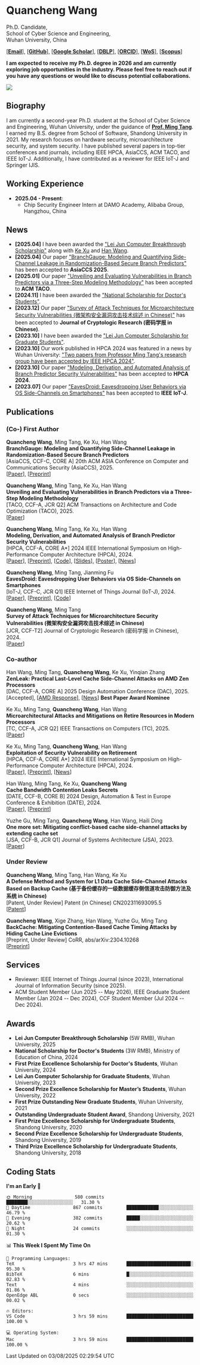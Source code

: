 # Quancheng Wang

Ph.D. Candidate,\
School of Cyber Science and Engineering,\
Wuhan University, China

[[**Email**](mailto:wangquancheng@whu.edu.cn)], [[**GitHub**](https://github.com/iamywang)], [[**Google Scholar**](https://scholar.google.com/citations?user=KhWFO6sAAAAJ&hl=en)], [[**DBLP**](https://dblp.org/pid/342/2802.html)], [[**ORCID**](https://orcid.org/0000-0002-0313-1853)], [[**WoS**](https://www.webofscience.com/wos/author/record/ITT-2810-2023)], [[**Scopus**](https://www.scopus.com/authid/detail.uri?authorId=58151310700)]

**I am expected to receive my Ph.D. degree in 2026 and am currently exploring job opportunities in the industry. Please feel free to reach out if you have any questions or would like to discuss potential collaborations.**

![](https://github-readme-stats-iamywang.vercel.app/api?username=iamywang&theme=buefy&count_private=true&show_icons=true&hide_border=true&hide_title=true)

## Biography

I am currently a second-year Ph.D. student at the School of Cyber Science and Engineering, Wuhan University, under the guidance of [**Prof. Ming Tang**](https://cse.whu.edu.cn/info/1104/1798.htm). I earned my B.S. degree from School of Software, Shandong University in 2021. My research focuses on hardware security, microarchitecture security, and system security. I have published several papers in top-tier conferences and journals, including IEEE HPCA, AsiaCCS, ACM TACO, and IEEE IoT-J. Additionally, I have contributed as a reviewer for IEEE IoT-J and Springer IJIS.

## Working Experience

- **2025.04 - Present**:
  - Chip Security Engineer Intern at DAMO Academy, Alibaba Group, Hangzhou, China

## News

- **[2025.04]** I have been awarded the ["Lei Jun Computer Breakthrough Scholarship"](https://cs.whu.edu.cn/content.jsp?urltype=news.NewsContentUrl&wbtreeid=1055&wbnewsid=53261) along with [Ke Xu](https://github.com/XukeWhu) and [Han Wang](https://github.com/hanwang-sec).
- **[2025.04]** Our paper ["BranchGauge: Modeling and Quantifying Side-Channel Leakage in Randomization-Based Secure Branch Predictors"](https://doi.org/10.1145/3708821.3736198) has been accepted to **AsiaCCS 2025**.
- **[2025.01]** Our paper ["Unveiling and Evaluating Vulnerabilities in Branch Predictors via a Three-Step Modeling Methodology"](https://doi.org/10.1145/3711923) has been accepted to **ACM TACO**.
- **[2024.11]** I have been awarded the ["National Scholarship for Doctor's Students"](https://www.whu.edu.cn/info/1118/191824.htm).
- **[2023.12]** Our paper ["Survey of Attack Techniques for Microarchitecture Security Vulnerabilities (微架构安全漏洞攻击技术综述 in Chinese)"](https://doi.org/10.13868/j.cnki.jcr.000730) has been accepted to **Journal of Cryptologic Research (密码学报 in Chinese)**.
- **[2023.10]** I have been awarded the ["Lei Jun Computer Scholarship for Graduate Students"](https://cse.whu.edu.cn/info/3241/30991.htm).
- **[2023.10]** Our work published in HPCA 2024 was featured in a news by Wuhan University: ["Two papers from Professor Ming Tang's research group have been accepted by IEEE HPCA 2024"](https://news.whu.edu.cn/info/1015/444787.htm).
- **[2023.10]** Our paper ["Modeling, Derivation, and Automated Analysis of Branch Predictor Security Vulnerabilities"](https://doi.org/10.1109/HPCA57654.2024.00038) has been accepted to **HPCA 2024**.
- **[2023.07]** Our paper ["EavesDroid: Eavesdropping User Behaviors via OS Side-Channels on Smartphones"](https://doi.org/10.1109/JIOT.2023.3298992) has been accepted to **IEEE IoT-J**.
## Publications

### (Co-) First Author

**Quancheng Wang**, Ming Tang, Ke Xu, Han Wang\
**BranchGauge: Modeling and Quantifying Side-Channel Leakage in Randomization-Based Secure Branch Predictors**\
[AsiaCCS, CCF-C, CORE A] 20th ACM ASIA Conference on Computer and Communications Security (AsiaCCS), 2025.\
[[Paper](https://doi.org/10.1145/3708821.3736198)], [[Preprint](https://iamywang.github.io/pubs/wang25asiaccs.pdf)]

**Quancheng Wang**, Ming Tang, Ke Xu, Han Wang\
**Unveiling and Evaluating Vulnerabilities in Branch Predictors via a Three-Step Modeling Methodology**\
[TACO, CCF-A, JCR Q2] ACM Transactions on Architecture and Code Optimization (TACO), 2025.\
[[Paper](https://doi.org/10.1145/3711923)]

**Quancheng Wang**, Ming Tang, Ke Xu, Han Wang\
**Modeling, Derivation, and Automated Analysis of Branch Predictor Security Vulnerabilities**\
[HPCA, CCF-A, CORE A*] 2024 IEEE International Symposium on High-Performance Computer Architecture (HPCA), 2024.\
[[Paper](https://doi.org/10.1109/HPCA57654.2024.00038)], [[Preprint](https://iamywang.github.io/pubs/wang24hpca.pdf)], [[Code](https://github.com/iamywang/bp-security-framework)], [[Slides](https://iamywang.github.io/pubs/wang24hpca-slides.pdf)], [[Poster](https://iamywang.github.io/pubs/wang24hpca-poster.pdf)], [[News](https://news.whu.edu.cn/info/1015/444787.htm)]

**Quancheng Wang**, Ming Tang, Jianming Fu\
**EavesDroid: Eavesdropping User Behaviors via OS Side-Channels on Smartphones**\
[IoT-J, CCF-C, JCR Q1] IEEE Internet of Things Journal (IoT-J), 2024.\
[[Paper](https://doi.org/10.1109/JIOT.2023.3298992)], [[Preprint](https://iamywang.github.io/pubs/wang23iotj.pdf)], [[Code](https://github.com/iamywang/EavesDroid)]

**Quancheng Wang**, Ming Tang\
**Survey of Attack Techniques for Microarchitecture Security Vulnerabilities (微架构安全漏洞攻击技术综述 in Chinese)**\
[JCR, CCF-T2] Journal of Cryptologic Research (密码学报 in Chinese), 2024.\
[[Paper](https://doi.org/10.13868/j.cnki.jcr.000730)]

### Co-author

Han Wang, Ming Tang, **Quancheng Wang**, Ke Xu, Yinqian Zhang\
**ZenLeak: Practical Last-Level Cache Side-Channel Attacks on AMD Zen Processors**\
[DAC, CCF-A, CORE A] 2025 Design Automation Conference (DAC), 2025.\
[Accepted], [[AMD Response](https://www.amd.com/en/resources/product-security/bulletin/amd-sb-7032.html)], [[News](https://cse.whu.edu.cn/info/2651/34431.htm)] **Best Paper Award Nominee**

Ke Xu, Ming Tang, **Quancheng Wang**, Han Wang\
**Microarchitectural Attacks and Mitigations on Retire Resources in Modern Processors**\
[TC, CCF-A, JCR Q2] IEEE Transactions on Computers (TC), 2025.\
[[Paper](https://doi.org/10.1109/TC.2024.3521225)]

Ke Xu, Ming Tang, **Quancheng Wang**, Han Wang\
**Exploitation of Security Vulnerability on Retirement**\
[HPCA, CCF-A, CORE A*] 2024 IEEE International Symposium on High-Performance Computer Architecture (HPCA), 2024.\
[[Paper](https://doi.org/10.1109/HPCA57654.2024.00012)], [[Preprint](https://arxiv.org/pdf/2307.12486.pdf)], [[News](https://news.whu.edu.cn/info/1015/444787.htm)]

Han Wang, Ming Tang, Ke Xu, **Quancheng Wang**\
**Cache Bandwidth Contention Leaks Secrets**\
[DATE, CCF-B, CORE B] 2024 Design, Automation & Test in Europe Conference & Exhibition (DATE), 2024.\
[[Paper](https://doi.org/10.23919/DATE58400.2024.10546529)], [[Preprint](https://arxiv.org/pdf/2306.01996.pdf)]

Yuzhe Gu, Ming Tang, **Quancheng Wang**, Han Wang, Haili Ding\
**One more set: Mitigating conflict-based cache side-channel attacks by extending cache set**\
[JSA, CCF-B, JCR Q1] Journal of Systems Architecture (JSA), 2023.\
[[Paper](https://doi.org/10.1016/j.sysarc.2023.102997)]

### Under Review

**Quancheng Wang**, Ming Tang, Han Wang, Ke Xu\
**A Defense Method and System for L1 Data Cache Side-Channel Attacks Based on Backup Cache (基于备份缓存的一级数据缓存侧信道攻击防御方法及系统 in Chinese)**\
[Patent, Under Review] Patent (in Chinese) CN202311693095.5\
[[Patent](http://epub.cnipa.gov.cn/patent/CN117807588A)]

**Quancheng Wang**, Xige Zhang, Han Wang, Yuzhe Gu, Ming Tang\
**BackCache: Mitigating Contention-Based Cache Timing Attacks by Hiding Cache Line Evictions**\
[Preprint, Under Review] CoRR, abs/arXiv:2304.10268\
[[Preprint](https://arxiv.org/pdf/2304.10268.pdf)]

## Services

- Reviewer: IEEE Internet of Things Journal (since 2023), International Journal of Information Security (since 2025).
- ACM Student Member (Jun 2025 -- May 2026), IEEE Graduate Student Member (Jan  2024 -- Dec 2024), CCF Student Member (Jul 2024 -- Dec 2024).

## Awards

- **Lei Jun Computer Breakthrough Scholarship** (5W RMB), Wuhan University, 2025
- **National Scholarship for Doctor's Students** (3W RMB), Ministry of Education of China, 2024
- **First Prize Excellence Scholarship for Doctor's Students**, Wuhan University, 2024
- **Lei Jun Computer Scholarship for Graduate Students**, Wuhan University, 2023
- **Second Prize Excellence Scholarship for Master’s Students**, Wuhan University, 2022
- **First Prize Outstanding New Graduate Students**, Wuhan University, 2021
- **Outstanding Undergraduate Student Award**, Shandong University, 2021
- **First Prize Excellence Scholarship for Undergraduate Students**, Shandong University, 2020
- **Second Prize Excellence Scholarship for Undergraduate Students**, Shandong University, 2019
- **Third Prize Excellence Scholarship for Undergraduate Students**, Shandong University, 2018

## Coding Stats

<!--START_SECTION:waka-->
**I'm an Early 🐤** 

```text
🌞 Morning                580 commits         ████████░░░░░░░░░░░░░░░░░   31.30 % 
🌆 Daytime                867 commits         ████████████░░░░░░░░░░░░░   46.79 % 
🌃 Evening                382 commits         █████░░░░░░░░░░░░░░░░░░░░   20.62 % 
🌙 Night                  24 commits          ░░░░░░░░░░░░░░░░░░░░░░░░░   01.30 % 
```


📊 **This Week I Spent My Time On** 

```text
💬 Programming Languages: 
TeX                      3 hrs 47 mins       ████████████████████████░   95.30 % 
BibTeX                   6 mins              █░░░░░░░░░░░░░░░░░░░░░░░░   02.83 % 
Text                     4 mins              ░░░░░░░░░░░░░░░░░░░░░░░░░   01.86 % 
OpenEdge ABL             0 secs              ░░░░░░░░░░░░░░░░░░░░░░░░░   00.02 % 

🔥 Editors: 
VS Code                  3 hrs 59 mins       █████████████████████████   100.00 % 

💻 Operating System: 
Mac                      3 hrs 59 mins       █████████████████████████   100.00 % 
```


 Last Updated on 03/08/2025 02:29:54 UTC
<!--END_SECTION:waka-->

